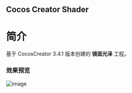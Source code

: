 ## Cocos Creator Shader

# 简介
基于 CocosCreator 3.4.1 版本创建的 **镜面光泽** 工程。

### 效果预览
![image](https://gitee.com/yeshaohelpme/ShaderDemoImageLibrary/raw/master/gif/20220224/2022022410.gif)